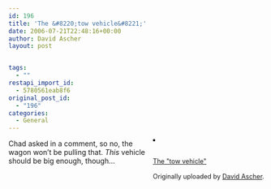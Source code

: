 ```yaml
---
id: 196
title: 'The &#8220;tow vehicle&#8221;'
date: 2006-07-21T22:48:16+00:00
author: David Ascher
layout: post


tags:
  - ""
restapi_import_id:
  - 5780561eab8f6
original_post_id:
  - "196"
categories:
  - General
---
```

<div style="float:right;margin-left:10px;margin-bottom:10px;">
  <a href="http://www.flickr.com/photos/davidascher/195165600/" title="photo sharing"><img src="http://static.flickr.com/68/195165600_3d8378c3d8_m.jpg" alt="" style="border:solid 2px #000000;" /></a><br /> <br /> <span style="font-size:.9em;margin-top:0;"><br /> <a href="http://www.flickr.com/photos/davidascher/195165600/">The "tow vehicle"</a><br /> <br /> Originally uploaded by <a href="http://www.flickr.com/people/davidascher/">David Ascher</a>.<br /> </span>
</div>

Chad asked in a comment, so no, the wagon won&#8217;t be pulling that. _This_ vehicle should be big enough, though&#8230;